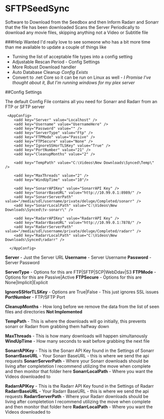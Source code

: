# SFTPSeedSync
Software to Download from the Seedbox and then Inform Radarr and Sonarr that the file has been downloaded
Scans the Server Periodically to download any movie files, skipping anything not a Video or Subtitle file

###Help Wanted
I'd really love to see someone who has a bit more time than me available to update a couple of things like 
- Turning the list of acceptable file types into a config setting
- Adjustable Rescan Period - Config Settings
- More Robust Download handler
- Auto Database Cleanup *Config Exists*
- Convert to .net Core so it can be run on Linux as well - *I Promise I've thought about it, But I'm running windows for my plex server*

##Config Settings

The default Config File contains all you need for Sonarr and Radarr from an FTP or SFTP server

```
 <AppConfig>
    <add key="Server" value="Localhost" />
    <add key="Username" value="UsernameHere" />
    <add key="Password" value="" />
	<add key="ServerType" value="Ftp" />
    <add key="FTPMode" value="Passive" />
    <add key="FTPSecure" value="None" />
    <add key="IgnoreSSHorTLSKey" value="True" />
    <add key="PortNumber" value="21" />
    <add key="CleanupMonths" value="2" />
	
    <add key="TempPath" value="C:\Videos\New Downloads\Synced\Temp\" />
    
    <add key="MaxThreads" value="2" />
    <add key="WindUpTime" value="10"/>
    
    <add key="SonarrAPIKey" value="SonarrAPI Key" />
    <add key="SonarrBaseURL" value="http://10.99.0.1:8989/" />
    <add key="SonarrServerPath" value="/media/sdl/username/private/deluge/Completed/sonarr" />
    <add key="SonarrLocalPath" value="C:\Videos\New Downloads\Synced\tv-sonarr\" />

    <add key="RadarrAPIKey" value="RadarrAPI Key" />
    <add key="RadarrBaseURL" value="http://10.99.0.1:7878/" />
    <add key="RadarrServerPath" value="/media/sdl/username/private/deluge/Completed/radarr" />
    <add key="RadarrLocalPath" value="C:\Videos\New Downloads\Synced\radarr" />
    
  </AppConfig>
```

**Server** - Just the Server URL
**Username** - Server Username
**Password** - Server Password

**ServerType** - Options for this are FTP|SFTP|SCP|WebDdav|S3
**FTPMode** - Options for this are Passive|Active
**FTPSecure** - Options for this are None|Implicit|Explicit

**IgnoreSSHorTLSKey** - Options are True|False - This just ignores SSL issues
**PortNumber** - FTP/SFTP Port

**CleanupMonths** - How long before we remove the data from the list of seen files and directories **Not Implemented**

**TempPath** - This is where the downloads will go initially, this prevents sonarr or Radarr from grabbing them halfway down

**MaxThreads** - This is how many downloads will happen simultanously 
**WindUpTime** - How many seconds to wait before grabbing the next file

**SonarrAPIKey** - This is the Sonarr API Key found in the Settings of Sonarr
**SonarrBaseURL** - Your Sonarr BaseURL - this is where we send the api requests
**SonarrServerPath** - Where your Sonarr downloads should be living after completetion I recommend utilizing the move when complete and then monitor that folder here
**SonarrLocalPath** - Where you want the Videos downloaded to

**RadarrAPIKey** - This is the Radarr API Key found in the Settings of Radarr
**RadarrBaseURL** - Your Radarr BaseURL - this is where we send the api requests
**RadarrServerPath** - Where your Radarr downloads should be living after completetion I recommend utilizing the move when complete and then monitor that folder here
**RadarrLocalPath** - Where you want the Videos downloaded to



